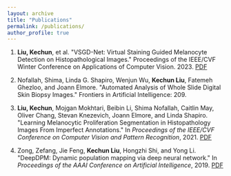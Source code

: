```yaml
---
layout: archive
title: "Publications"
permalink: /publications/
author_profile: true
---
```


<!-- Peer-Reviewed Conference Papers
=== -->
1. **Liu, Kechun**, et al. "VSGD-Net: Virtual Staining Guided Melanocyte Detection on Histopathological Images." Proceedings of the IEEE/CVF Winter Conference on Applications of Computer Vision. 2023. [PDF](https://openaccess.thecvf.com/content/WACV2023/html/Liu_VSGD-Net_Virtual_Staining_Guided_Melanocyte_Detection_on_Histopathological_Images_WACV_2023_paper.html)

2. Nofallah, Shima, Linda G. Shapiro, Wenjun Wu, **Kechun Liu**, Fatemeh Ghezloo, and Joann Elmore. "Automated Analysis of Whole Slide Digital Skin Biopsy Images." Frontiers in Artificial Intelligence: 209.

3. **Liu, Kechun**, Mojgan Mokhtari, Beibin Li, Shima Nofallah, Caitlin May, Oliver Chang, Stevan Knezevich, Joann Elmore, and Linda Shapiro. "Learning Melanocytic Proliferation Segmentation in Histopathology Images From Imperfect Annotations." In *Proceedings of the IEEE/CVF Conference on Computer Vision and Pattern Recognition*, 2021. [PDF](https://openaccess.thecvf.com/content/CVPR2021W/CVMI/papers/Liu_Learning_Melanocytic_Proliferation_Segmentation_in_Histopathology_Images_From_Imperfect_Annotations_CVPRW_2021_paper.pdf)

4. Zong, Zefang, Jie Feng, **Kechun Liu**, Hongzhi Shi, and Yong Li. "DeepDPM: Dynamic population mapping via deep neural network." In *Proceedings of the AAAI Conference on Artificial Intelligence*, 2019. [PDF](/files/DeepDPM.pdf)